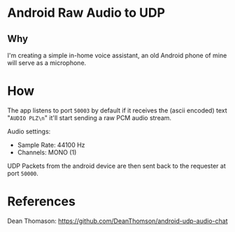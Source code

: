 # Android Raw Audio to UDP

## Why

I'm creating a simple in-home voice assistant, an old Android phone of mine will serve as a microphone.

# How

The app listens to port ```50003``` by default if it receives the (ascii encoded) text "```AUDIO PLZ\n```" it'll start sending a raw PCM audio stream.

Audio settings:

- Sample Rate: 44100 Hz
- Channels: MONO (1)

UDP Packets from the android device are then sent back to the requester at port ```50000```.

# References

Dean Thomason: https://github.com/DeanThomson/android-udp-audio-chat
